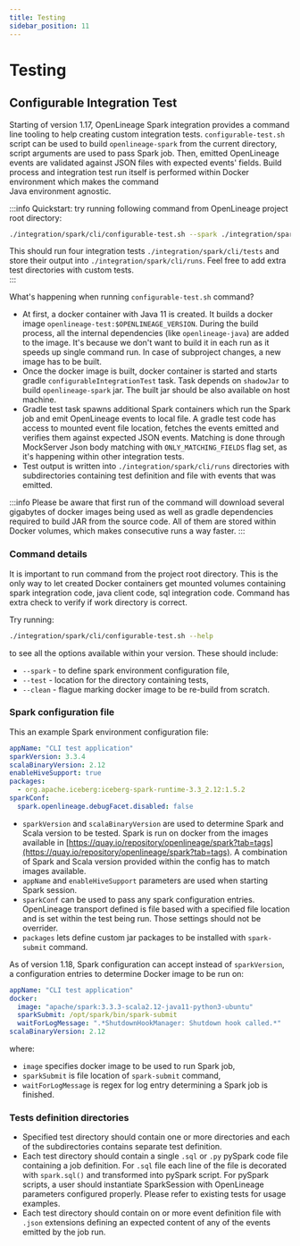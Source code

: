 ```yaml
---
title: Testing
sidebar_position: 11
---
```


# Testing

## Configurable Integration Test

Starting of version 1.17, OpenLineage Spark integration provides a command line tooling to help
creating custom integration tests. `configurable-test.sh` script can be used to build
`openlineage-spark` from the current directory, script arguments are used to pass Spark
job. Then, emitted OpenLineage events are validated against JSON files with expected events' fields. Build process and 
integration test run itself is performed within Docker environment which makes the command  
Java environment agnostic. 

:::info
Quickstart: try running following command from OpenLineage project root directory: 
```bash
./integration/spark/cli/configurable-test.sh --spark ./integration/spark/cli/spark-conf.yml --test ./integration/spark/cli/tests
```
This should run four integration tests `./integration/spark/cli/tests` and store their output into
`./integration/spark/cli/runs`. Feel free to add extra test directories with custom tests.  
::: 

What's happening when running  `configurable-test.sh` command? 
 * At first, a docker container with Java 11 is created. It builds a docker image `openlineage-test:$OPENLINEAGE_VERSION`. During the build process, all the internal dependencies (like `openlineage-java`) are added to the image. It's because we don't want to build it in each run as it speeds up single command run. In case of subproject changes, a new image has to be built.
 * Once the docker image is built, docker container is started and starts gradle `configurableIntegrationTest` task. Task depends on `shadowJar` to build `openlineage-spark` jar. The built jar should be also available on host machine. 
 * Gradle test task spawns additional Spark containers which run the Spark job and emit OpenLineage events to local file. A gradle test code has access to mounted event file location, fetches the events emitted and verifies them against expected JSON events. Matching is done through MockServer Json body matching with `ONLY_MATCHING_FIELDS` flag set, as it's happening within other integration tests.
 * Test output is written into `./integration/spark/cli/runs` directories with subdirectories containing test definition and file with events that was emitted. 

:::info
Please be aware that first run of the command will download several gigabytes of docker images being used 
as well as gradle dependencies required to build JAR from the source code. All of them are stored
within Docker volumes, which makes consecutive runs a way faster. 
:::

### Command details

It is important to run command from the project root directory. This is the only way to let 
created Docker containers get mounted volumes containing spark integration code, java client code,
sql integration code. Command has extra check to verify if work directory is correct.

Try running:
```bash
./integration/spark/cli/configurable-test.sh --help
```
to see all the options available within your version. These should include:
 * `--spark` - to define spark environment configuration file,
 * `--test` - location for the directory containing tests,
 * `--clean` - flague marking docker image to be re-build from scratch.

### Spark configuration file 

This an example Spark environment configuration file:
```yaml
appName: "CLI test application"
sparkVersion: 3.3.4
scalaBinaryVersion: 2.12
enableHiveSupport: true
packages:
  - org.apache.iceberg:iceberg-spark-runtime-3.3_2.12:1.5.2
sparkConf:
  spark.openlineage.debugFacet.disabled: false
```

* `sparkVersion` and `scalaBinaryVersion` are used to determine Spark and Scala version to be tested. Spark is run on docker from the images available in 
[https://quay.io/repository/openlineage/spark?tab=tags](https://quay.io/repository/openlineage/spark?tab=tags). A combination of Spark and Scala version provided within
the config has to match images available.
* `appName` and `enableHiveSupport` parameters are used when starting Spark session.
* `sparkConf` can be used to pass any spark configuration entries. OpenLineage transport defined is file based with a specified file location and is set within the test being run. Those settings should not be overrider. 
* `packages` lets define custom jar packages to be installed with `spark-submit` command. 

As of version 1.18, Spark configuration can accept instead of `sparkVersion`, a configuration 
entries to determine Docker image to be run on:
```yaml
appName: "CLI test application"
docker:
  image: "apache/spark:3.3.3-scala2.12-java11-python3-ubuntu"
  sparkSubmit: /opt/spark/bin/spark-submit
  waitForLogMessage: ".*ShutdownHookManager: Shutdown hook called.*"
scalaBinaryVersion: 2.12
```
where: 
 * `image` specifies docker image to be used to run Spark job,
 * `sparkSubmit` is file location of `spark-submit` command,
 * `waitForLogMessage` is regex for log entry determining a Spark job is finished. 

### Tests definition directories

 * Specified test directory should contain one or more directories and each of the subdirectories contains separate test definition. 
 * Each test directory should contain a single `.sql` or `.py` pySpark code file containing a job definition. For `.sql` file each line of the file is decorated with `spark.sql()` and transformed into pySpark script. 
For pySpark scripts, a user should instantiate SparkSession with OpenLineage parameters configured properly. Please refer to existing tests for usage examples. 
 * Each test directory should contain on or more event definition file with `.json` extensions defining an expected content of any of the events emitted by the job run. 
